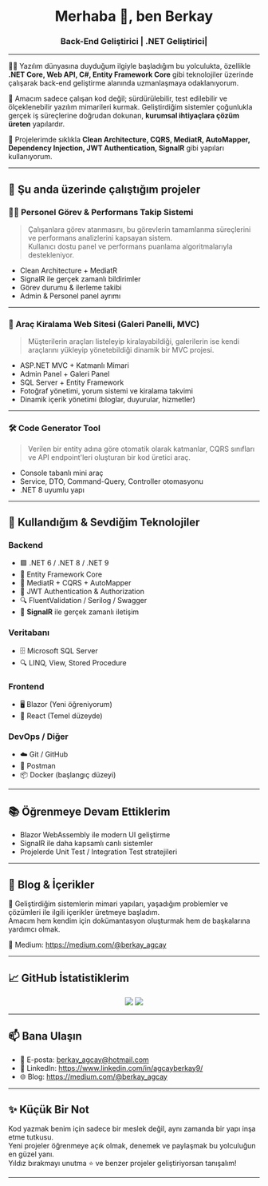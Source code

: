 <h1 align="center">Merhaba 👋, ben Berkay</h1>
<h3 align="center">Back-End Geliştirici | .NET Geliştirici|</h3>

---

🧑‍💻 Yazılım dünyasına duyduğum ilgiyle başladığım bu yolculukta, özellikle **.NET Core, Web API, C#, Entity Framework Core** gibi teknolojiler üzerinde çalışarak back-end geliştirme alanında uzmanlaşmaya odaklanıyorum.

🎯 Amacım sadece çalışan kod değil; sürdürülebilir, test edilebilir ve ölçeklenebilir yazılım mimarileri kurmak. Geliştirdiğim sistemler çoğunlukla gerçek iş süreçlerine doğrudan dokunan, **kurumsal ihtiyaçlara çözüm üreten** yapılardır.

🧠 Projelerimde sıklıkla **Clean Architecture, CQRS, MediatR, AutoMapper, Dependency Injection, JWT Authentication, SignalR** gibi yapıları kullanıyorum.

---

## 🚀 Şu anda üzerinde çalıştığım projeler

### 👨‍💼 Personel Görev & Performans Takip Sistemi
> Çalışanlara görev atanmasını, bu görevlerin tamamlanma süreçlerini ve performans analizlerini kapsayan sistem.  
> Kullanıcı dostu panel ve performans puanlama algoritmalarıyla destekleniyor.

- Clean Architecture + MediatR
- SignalR ile gerçek zamanlı bildirimler
- Görev durumu & ilerleme takibi
- Admin & Personel panel ayrımı

---

### 🚗 Araç Kiralama Web Sitesi (Galeri Panelli, MVC)
> Müşterilerin araçları listeleyip kiralayabildiği, galerilerin ise kendi araçlarını yükleyip yönetebildiği dinamik bir MVC projesi.

- ASP.NET MVC + Katmanlı Mimari
- Admin Panel + Galeri Panel
- SQL Server + Entity Framework
- Fotoğraf yönetimi, yorum sistemi ve kiralama takvimi
- Dinamik içerik yönetimi (bloglar, duyurular, hizmetler)

---

### 🛠️ Code Generator Tool
> Verilen bir entity adına göre otomatik olarak katmanlar, CQRS sınıfları ve API endpoint'leri oluşturan bir kod üretici araç.

- Console tabanlı mini araç
- Service, DTO, Command-Query, Controller otomasyonu
- .NET 8 uyumlu yapı

---

## 🧰 Kullandığım & Sevdiğim Teknolojiler

### Backend
- 🟪 .NET 6 / .NET 8 / .NET 9
- 💾 Entity Framework Core
- 🧩 MediatR + CQRS + AutoMapper
- 🔐 JWT Authentication & Authorization
- 🔍 FluentValidation / Serilog / Swagger
- 🔔 **SignalR** ile gerçek zamanlı iletişim

### Veritabanı
- 🗄️ Microsoft SQL Server
- 🔍 LINQ, View, Stored Procedure

### Frontend
- 🖥️ Blazor (Yeni öğreniyorum)
- 🧱 React (Temel düzeyde)

### DevOps / Diğer
- ☁️ Git / GitHub
- 🧪 Postman
- 📦 Docker (başlangıç düzeyi)

---

## 📚 Öğrenmeye Devam Ettiklerim
- Blazor WebAssembly ile modern UI geliştirme
- SignalR ile daha kapsamlı canlı sistemler
- Projelerde Unit Test / Integration Test stratejileri

---

## 📝 Blog & İçerikler

🎤 Geliştirdiğim sistemlerin mimari yapıları, yaşadığım problemler ve çözümleri ile ilgili içerikler üretmeye başladım.  
Amacım hem kendim için dokümantasyon oluşturmak hem de başkalarına yardımcı olmak.

📎 Medium: https://medium.com/@berkay_agcay

---

## 📈 GitHub İstatistiklerim

<p align="center">
  <img src="https://github-readme-stats.vercel.app/api?username=AGCAYBERKAY&show_icons=true&theme=tokyonight" />
  <img src="https://github-readme-streak-stats-eight.vercel.app?user=AGCAYBERKAY&theme=tokyonight" />
</p>


---

## 📫 Bana Ulaşın

- 📧 E-posta: berkay_agcay@hotmail.com
- 💼 LinkedIn: https://www.linkedin.com/in/agcayberkay9/
- 🌐 Blog: https://medium.com/@berkay_agcay

---

## ✨ Küçük Bir Not

Kod yazmak benim için sadece bir meslek değil, aynı zamanda bir yapı inşa etme tutkusu.  
Yeni projeler öğrenmeye açık olmak, denemek ve paylaşmak bu yolculuğun en güzel yanı.  
Yıldız bırakmayı unutma ⭐ ve benzer projeler geliştiriyorsan tanışalım!

---
